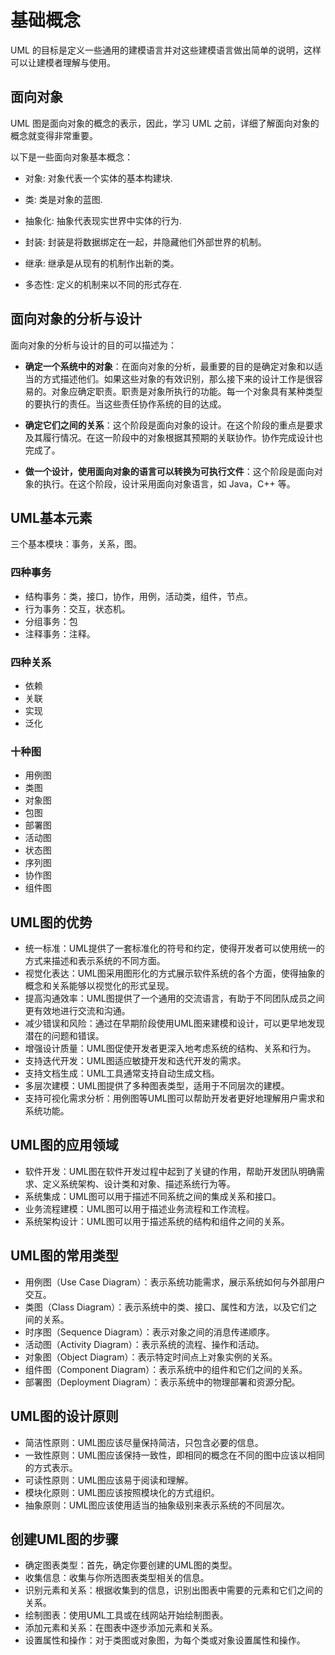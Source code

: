 # 基础概念

UML 的目标是定义一些通用的建模语言并对这些建模语言做出简单的说明，这样可以让建模者理解与使用。

## 面向对象

UML 图是面向对象的概念的表示，因此，学习 UML 之前，详细了解面向对象的概念就变得非常重要。

以下是一些面向对象基本概念：

* 对象: 对象代表一个实体的基本构建块.

* 类: 类是对象的蓝图.

* 抽象化: 抽象代表现实世界中实体的行为.

* 封装: 封装是将数据绑定在一起，并隐藏他们外部世界的机制。

* 继承: 继承是从现有的机制作出新的类。

* 多态性: 定义的机制来以不同的形式存在.

## 面向对象的分析与设计

面向对象的分析与设计的目的可以描述为：

* **确定一个系统中的对象**：在面向对象的分析，最重要的目的是确定对象和以适当的方式描述他们。如果这些对象的有效识别，那么接下来的设计工作是很容易的。对象应确定职责。职责是对象所执行的功能。每一个对象具有某种类型的要执行的责任。当这些责任协作系统的目的达成。

* **确定它们之间的关系**：这个阶段是面向对象的设计。在这个阶段的重点是要求及其履行情况。在这一阶段中的对象根据其预期的关联协作。协作完成设计也完成了。

* **做一个设计，使用面向对象的语言可以转换为可执行文件**：这个阶段是面向对象的执行。在这个阶段，设计采用面向对象语言，如 Java，C++ 等。

## UML基本元素

三个基本模块：事务，关系，图。
　　
### 四种事务　　

* 结构事务：类，接口，协作，用例，活动类，组件，节点。
* 行为事务：交互，状态机。
* 分组事务：包
* 注释事务：注释。

### 四种关系

* 依赖
* 关联
* 实现
* 泛化

### 十种图

* 用例图
* 类图
* 对象图
* 包图
* 部署图
* 活动图
* 状态图
* 序列图
* 协作图
* 组件图

## UML图的优势

* 统一标准：UML提供了一套标准化的符号和约定，使得开发者可以使用统一的方式来描述和表示系统的不同方面。
* 视觉化表达：UML图采用图形化的方式展示软件系统的各个方面，使得抽象的概念和关系能够以视觉化的形式呈现。
* 提高沟通效率：UML图提供了一个通用的交流语言，有助于不同团队成员之间更有效地进行交流和沟通。
* 减少错误和风险：通过在早期阶段使用UML图来建模和设计，可以更早地发现潜在的问题和错误。
* 增强设计质量：UML图促使开发者更深入地考虑系统的结构、关系和行为。
* 支持迭代开发：UML图适应敏捷开发和迭代开发的需求。
* 支持文档生成：UML工具通常支持自动生成文档。
* 多层次建模：UML图提供了多种图表类型，适用于不同层次的建模。
* 支持可视化需求分析：用例图等UML图可以帮助开发者更好地理解用户需求和系统功能。

## UML图的应用领域

* 软件开发：UML图在软件开发过程中起到了关键的作用，帮助开发团队明确需求、定义系统架构、设计类和对象、描述系统行为等。
* 系统集成：UML图可以用于描述不同系统之间的集成关系和接口。
* 业务流程建模：UML图可以用于描述业务流程和工作流程。
* 系统架构设计：UML图可以用于描述系统的结构和组件之间的关系。

## UML图的常用类型

* 用例图（Use Case Diagram）：表示系统功能需求，展示系统如何与外部用户交互。
* 类图（Class Diagram）：表示系统中的类、接口、属性和方法，以及它们之间的关系。
* 时序图（Sequence Diagram）：表示对象之间的消息传递顺序。
* 活动图（Activity Diagram）：表示系统的流程、操作和活动。
* 对象图（Object Diagram）：表示特定时间点上对象实例的关系。
* 组件图（Component Diagram）：表示系统中的组件和它们之间的关系。
* 部署图（Deployment Diagram）：表示系统中的物理部署和资源分配。

## UML图的设计原则

* 简洁性原则：UML图应该尽量保持简洁，只包含必要的信息。
* 一致性原则：UML图应该保持一致性，即相同的概念在不同的图中应该以相同的方式表示。
* 可读性原则：UML图应该易于阅读和理解。
* 模块化原则：UML图应该按照模块化的方式组织。
* 抽象原则：UML图应该使用适当的抽象级别来表示系统的不同层次。

## 创建UML图的步骤

* 确定图表类型：首先，确定你要创建的UML图的类型。
* 收集信息：收集与你所选图表类型相关的信息。
* 识别元素和关系：根据收集到的信息，识别出图表中需要的元素和它们之间的关系。
* 绘制图表：使用UML工具或在线网站开始绘制图表。
* 添加元素和关系：在图表中逐步添加元素和关系。
* 设置属性和操作：对于类图或对象图，为每个类或对象设置属性和操作。
